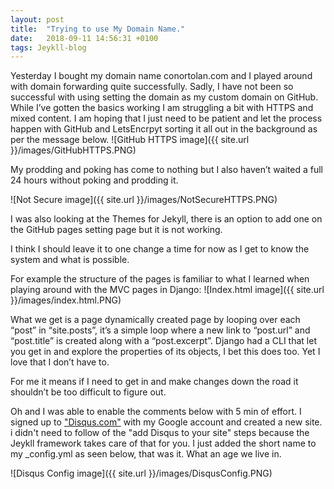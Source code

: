 ```yaml
---
layout: post
title:  "Trying to use My Domain Name."
date:   2018-09-11 14:56:31 +0100
tags: Jeykll-blog
---
```


Yesterday I bought my domain name conortolan.com and I played around with domain forwarding quite successfully. Sadly, I have not been so successful with using setting the domain as my custom domain on GitHub. While I’ve gotten the basics working I am struggling a bit with HTTPS and mixed content. I am hoping that I just need to be patient and let the process happen with GitHub and LetsEncrpyt sorting it all out in the background as per the message below.
![GitHub HTTPS image]({{ site.url }}/images/GitHubHTTPS.PNG)

My prodding and poking has come to nothing but I also haven’t waited a full 24 hours without poking and prodding it.

![Not Secure image]({{ site.url }}/images/NotSecureHTTPS.PNG)

I was also looking at the Themes for Jekyll, there is an option to add one on the GitHub pages setting page but it is not working. 

I think I should leave it to one change a time for now as I get to know the system and what is possible. 

For example the structure of the pages is familiar to what I learned when playing around with the MVC pages in Django: 
![Index.html image]({{ site.url }}/images/index.html.PNG)

What we get is a page dynamically created page by looping over each “post” in “site.posts”, it’s a simple loop where a new link to “post.url” and “post.title” is created along with a “post.excerpt”. Django had a CLI that let you get in and explore the properties of its objects, I bet this does too. Yet I love that I don’t have to. 

For me it means if I need to get in and make changes down the road it shouldn’t be too difficult to figure out.

Oh and I was able to enable the comments below with 5 min of effort. I signed up to <a href="disqus.com">"Disqus.com"</a> with my Google account and created a new site. i didn't need to follow of the "add Disqus to your site" steps because the Jeykll framework takes care of that for you. I just added the short name to my _config.yml as seen below, that was it. What an age we live in.

![Disqus Config image]({{ site.url }}/images/DisqusConfig.PNG)
